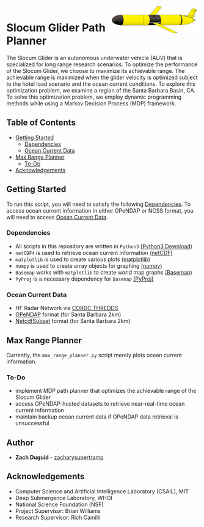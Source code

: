 <a href="https://github.com/zduguid">
    <img src="images/glider2.png" alt="glider_image" align="right" height="70">
</a>


# Slocum Glider Path Planner
The Slocum Glider is an autonomous underwater vehicle (AUV) that is specialized for long range research scenarios. To optimize the performance of the Slocum Glider, we choose to maximize its achievable range. The achievable range is maximized when the glider velocity is optimized subject to the hotel load scenario and the ocean current conditions. To explore this optimization problem, we examine a region of the Santa Barbara Basin, CA. To solve this optimization problem, we employ dynamic programming methods while using a Markov Decision Process (MDP) framework.  


## Table of Contents
- [Getting Started](#getting-started)
    - [Dependencies](#dependencies)
    - [Ocean Current Data](#ocean-current-data) 
- [Max Range Planner](#max-range-planner)
    - [To-Do](#to-do)
- [Acknowledgements](#acknowledgements)


## Getting Started 
To run this script, you will need to satisfy the following [Dependencies](#dependencies). To access ocean current information in either OPeNDAP or NCSS format, you will need to access [Ocean Current Data](#ocean-current-data).


### Dependencies 
* All scripts in this repository are written in ```Python3``` [(Python3 Download)](https://www.python.org/downloads/)
* ```netCDF4``` is used to retrieve ocean current information [(netCDF)](http://unidata.github.io/netcdf4-python/)
* ```matplotlib``` is used to create various plots [(matplotlib)](https://matplotlib.org)
* ```numpy``` is used to create array objects for graphing [(numpy)](http://www.numpy.org)
* ```Basemap``` works with ```matplotlib``` to create world map graphs [(Basemap)](https://matplotlib.org/basemap/)
* ```PyProj``` is a necessary dependency for ```Basemap``` [(PyProj)](https://pypi.python.org/pypi/pyproj?)


### Ocean Current Data
* HF Radar Network via [CORDC THREDDS](http://hfrnet.ucsd.edu/thredds/catalog.html)
* [OPeNDAP](http://hfrnet.ucsd.edu/thredds/dodsC/HFR/USWC/2km/hourly/RTV/HFRADAR,_US_West_Coast,_2km_Resolution,_Hourly_RTV_best.ncd.html) format (for Santa Barbara 2km)
* [NetcdfSubset](http://hfrnet.ucsd.edu/thredds/ncss/grid/HFR/USWC/2km/hourly/RTV/HFRADAR,_US_West_Coast,_2km_Resolution,_Hourly_RTV_best.ncd/dataset.html) format (for Santa Barbara 2km)


## Max Range Planner
Currently, the ```max_range_planner.py``` script merely plots ocean current information.

### To-Do
* implement MDP path planner that optimizes the achievable range of the Slocum Glider
* access OPeNDAP-hosted datasets to retrieve near-real-time ocean current information
* maintain backup ocean current data if OPeNDAP data retrieval is unsuccessful


## Author
* **Zach Duguid** - [zacharysupertramp](https://github.com/zduguid)


## Acknowledgements
* Computer Science and Artificial Intelligence Laboratory (CSAIL), MIT
* Deep Submergence Laboratory, WHOI
* National Science Foundation (NSF)
* Project Supervisor: Brian Williams
* Research Supervisor: Rich Camilli